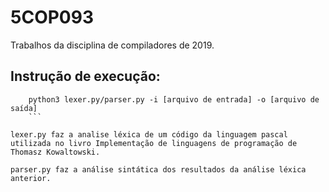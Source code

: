 # 5COP093

Trabalhos da disciplina de compiladores de 2019.

## Instrução de execução:

```
    python3 lexer.py/parser.py -i [arquivo de entrada] -o [arquivo de saída]
    ```

lexer.py faz a analise léxica de um código da linguagem pascal utilizada no livro Implementação de linguagens de programação de Thomasz Kowaltowski.

parser.py faz a análise sintática dos resultados da análise léxica anterior.